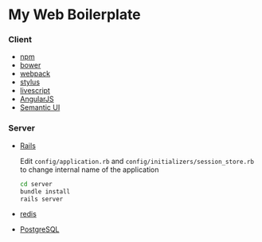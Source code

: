 My Web Boilerplate
========

### Client

*   [npm][]
*   [bower][]
*   [webpack][]
*   [stylus][]
*   [livescript][]
*   [AngularJS][]
*   [Semantic UI][]

### Server

*   [Rails][]

    Edit `config/application.rb` and `config/initializers/session_store.rb` to
    change internal name of the application

    ```sh
    cd server
    bundle install
    rails server
    ```

*   [redis][]
*   [PostgreSQL][]

[npm]: https://npmjs.com
[bower]: http://bower.io
[webpack]: http://webpack.github.io
[stylus]: http://learnboost.github.io/stylus
[livescript]: http://livescript.net
[AngularJS]: https://angularjs.org
[Semantic UI]: http://semantic-ui.com
[Rails]: http://rubyonrails.org
[redis]: http://redis.io
[PostgreSQL]: http://postgresql.org
